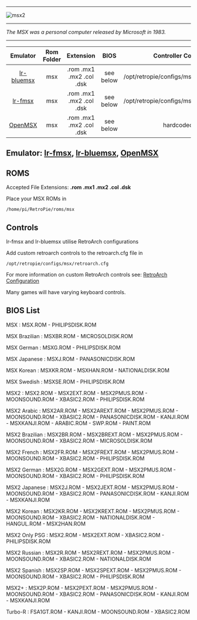 ***
![msx2](https://cloud.githubusercontent.com/assets/10035308/12213189/80192ed2-b631-11e5-86b3-58d17dcc2432.png)
***
_The MSX was a personal computer released by Microsoft in 1983._

***

| Emulator | Rom Folder | Extension | BIOS |  Controller Config |
| :---: | :---: | :---: | :---: | :---: |
| [lr-bluemsx](https://github.com/libretro/blueMSX-libretro) | msx  | .rom .mx1 .mx2 .col .dsk | see below  | /opt/retropie/configs/msx/retroarch.cfg |
| [lr-fmsx](https://github.com/libretro/fmsx-libretro) | msx  | .rom .mx1 .mx2 .col .dsk | see below | /opt/retropie/configs/msx/retroarch.cfg |
| [OpenMSX](http://openmsx.org/) | msx | .rom .mx1 .mx2 .col .dsk | see below | hardcoded |

## Emulator: [lr-fmsx](https://github.com/libretro/fmsx-libretro), [lr-bluemsx](https://github.com/libretro/blueMSX-libretro), [OpenMSX](http://openmsx.org/)

## ROMS
Accepted File Extensions: **.rom .mx1 .mx2 .col .dsk**

Place your MSX ROMs in
```
/home/pi/RetroPie/roms/msx
```

## Controls
 
lr-fmsx and lr-bluemsx utilise RetroArch configurations

Add custom retroarch controls to the retroarch.cfg file in

```
/opt/retropie/configs/msx/retroarch.cfg
```
For more information on custom RetroArch controls see: [RetroArch Configuration](https://github.com/petrockblog/RetroPie-Setup/wiki/RetroArch-Configuration)

Many games will have varying keyboard controls.

## BIOS List

MSX : MSX.ROM - PHILIPSDISK.ROM 

MSX Brazilian : MSXBR.ROM - MICROSOLDISK.ROM 

MSX German : MSXG.ROM - PHILIPSDISK.ROM 

MSX Japanese : MSXJ.ROM - PANASONICDISK.ROM 

MSX Korean : MSXKR.ROM - MSXHAN.ROM - NATIONALDISK.ROM 

MSX Swedish : MSXSE.ROM - PHILIPSDISK.ROM 

MSX2 : MSX2.ROM - MSX2EXT.ROM - MSX2PMUS.ROM - MOONSOUND.ROM - XBASIC2.ROM - PHILIPSDISK.ROM 

MSX2 Arabic : MSX2AR.ROM - MSX2AREXT.ROM - MSX2PMUS.ROM - MOONSOUND.ROM - XBASIC2.ROM - PANASONICDISK.ROM - KANJI.ROM - MSXKANJI.ROM - ARABIC.ROM - SWP.ROM - PAINT.ROM 

MSX2 Brazilian : MSX2BR.ROM - MSX2BREXT.ROM - MSX2PMUS.ROM - MOONSOUND.ROM - XBASIC2.ROM - MICROSOLDISK.ROM 

MSX2 French : MSX2FR.ROM - MSX2FREXT.ROM - MSX2PMUS.ROM - MOONSOUND.ROM - XBASIC2.ROM - PHILIPSDISK.ROM 

MSX2 German : MSX2G.ROM - MSX2GEXT.ROM - MSX2PMUS.ROM - MOONSOUND.ROM - XBASIC2.ROM - PHILIPSDISK.ROM 

MSX2 Japanese : MSX2J.ROM - MSX2JEXT.ROM - MSX2PMUS.ROM - MOONSOUND.ROM - XBASIC2.ROM - PANASONICDISK.ROM - KANJI.ROM - MSXKANJI.ROM 

MSX2 Korean : MSX2KR.ROM - MSX2KREXT.ROM - MSX2PMUS.ROM - MOONSOUND.ROM - XBASIC2.ROM - NATIONALDISK.ROM - HANGUL.ROM - MSX2HAN.ROM 

MSX2 Only PSG : MSX2.ROM - MSX2EXT.ROM - XBASIC2.ROM - PHILIPSDISK.ROM 

MSX2 Russian : MSX2R.ROM - MSX2REXT.ROM - MSX2PMUS.ROM - MOONSOUND.ROM - XBASIC2.ROM - NATIONALDISK.ROM 

MSX2 Spanish : MSX2SP.ROM - MSX2SPEXT.ROM - MSX2PMUS.ROM - MOONSOUND.ROM - XBASIC2.ROM - PHILIPSDISK.ROM 

MSX2+ : MSX2P.ROM - MSX2PEXT.ROM - MSX2PMUS.ROM - MOONSOUND.ROM - XBASIC2.ROM - PANASONICDISK.ROM - KANJI.ROM - MSXKANJI.ROM 

Turbo-R : FSA1GT.ROM - KANJI.ROM - MOONSOUND.ROM - XBASIC2.ROM